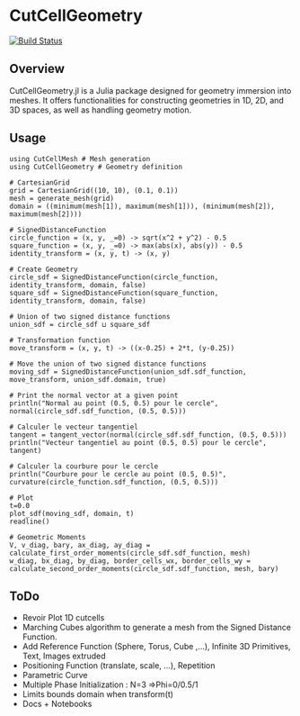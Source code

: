 # CutCellGeometry

[![Build Status](https://github.com/fastaxx/CutCellGeometry.jl/actions/workflows/CI.yml/badge.svg?branch=main)](https://github.com/fastaxx/CutCellGeometry.jl/actions/workflows/CI.yml?query=branch%3Amain)

## Overview
CutCellGeometry.jl is a Julia package designed for geometry immersion into meshes. It offers functionalities for constructing geometries in 1D, 2D, and 3D spaces, as well as handling geometry motion.

## Usage
```
using CutCellMesh # Mesh generation
using CutCellGeometry # Geometry definition

# CartesianGrid 
grid = CartesianGrid((10, 10), (0.1, 0.1))
mesh = generate_mesh(grid)
domain = ((minimum(mesh[1]), maximum(mesh[1])), (minimum(mesh[2]), maximum(mesh[2])))

# SignedDistanceFunction
circle_function = (x, y, _=0) -> sqrt(x^2 + y^2) - 0.5
square_function = (x, y, _=0) -> max(abs(x), abs(y)) - 0.5
identity_transform = (x, y, t) -> (x, y)

# Create Geometry
circle_sdf = SignedDistanceFunction(circle_function, identity_transform, domain, false)
square_sdf = SignedDistanceFunction(square_function, identity_transform, domain, false)

# Union of two signed distance functions
union_sdf = circle_sdf ⊔ square_sdf

# Transformation function
move_transform = (x, y, t) -> ((x-0.25) + 2*t, (y-0.25))

# Move the union of two signed distance functions
moving_sdf = SignedDistanceFunction(union_sdf.sdf_function, move_transform, union_sdf.domain, true)

# Print the normal vector at a given point
println("Normal au point (0.5, 0.5) pour le cercle", normal(circle_sdf.sdf_function, (0.5, 0.5)))

# Calculer le vecteur tangentiel
tangent = tangent_vector(normal(circle_sdf.sdf_function, (0.5, 0.5)))
println("Vecteur tangentiel au point (0.5, 0.5) pour le cercle", tangent)

# Calculer la courbure pour le cercle
println("Courbure pour le cercle au point (0.5, 0.5)", curvature(circle_function.sdf_function, (0.5, 0.5)))

# Plot
t=0.0
plot_sdf(moving_sdf, domain, t)
readline()

# Geometric Moments
V, v_diag, bary, ax_diag, ay_diag = calculate_first_order_moments(circle_sdf.sdf_function, mesh)
w_diag, bx_diag, by_diag, border_cells_wx, border_cells_wy = calculate_second_order_moments(circle_sdf.sdf_function, mesh, bary)
```

## ToDo
- Revoir Plot 1D cutcells
- Marching Cubes algorithm to generate a mesh from the Signed Distance Function.
- Add Reference Function (Sphere, Torus, Cube ,...), Infinite 3D Primitives, Text, Images extruded
- Positioning Function (translate, scale, ...), Repetition
- Parametric Curve
- Multiple Phase Initialization : N=3 =>Phi=0/0.5/1
- Limits bounds domain when transform(t)
- Docs + Notebooks